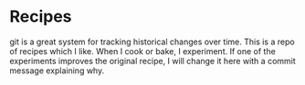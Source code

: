 # Recipes

git is a great system for tracking historical changes over time. This is a repo of recipes which I like. When I cook or bake, I experiment. If one of the experiments improves the original recipe, I will change it here with a commit message explaining why.
